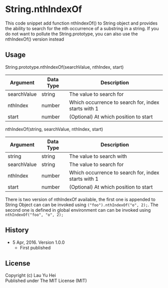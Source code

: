 # String.nthIndexOf
This code snippet add function nthIndexOf() to String object and provides the ability to search for the nth occurrence of a substring in a string. If you do not want to pollute the String.prototype, you can also use the nthIndexOf() version instead

## Usage 
String.prototype.nthIndexOf(searchValue, nthIndex, start)  
  
| Argument    | Data Type | Description                                         |
|-------------|-----------|-----------------------------------------------------|
| searchValue | string    | The value to search for                             |
| nthIndex    | number    | Which occurrence to search for, index starts with 1 |
| start       | number    | (Optional) At which position to start               |
  
  
nthIndexOf(string, searchValue, nthIndex, start)
  
| Argument    | Data Type | Description                                         |
|-------------|-----------|-----------------------------------------------------|
| string      | string    | The value to search with                            |
| searchValue | string    | The value to search for                             |
| nthIndex    | number    | Which occurrence to search for, index starts with 1 |
| start       | number    | (Optional) At which position to start               |

There is two version of nthIndexOf available, the first one is appended to String Object can can be invoked using ```("foo").nthIndexOf("o", 2);```. The second one is defined in global environment can can be invoked using ```nthIndexOf("foo", "o", 2);```
  
## History
* 5 Apr, 2016. Version 1.0.0
  * First published
  
## License
Copyright (c) Lau Yu Hei  
Published under The MIT License (MIT)
